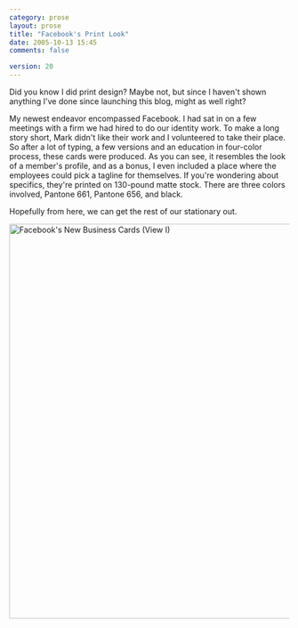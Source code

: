 ```yaml
---
category: prose
layout: prose
title: "Facebook's Print Look"
date: 2005-10-13 15:45
comments: false

version: 20
---
```


Did you know I did print design? Maybe not, but since I haven't shown anything I've done since launching this blog, might as well right?

My newest endeavor encompassed Facebook. I had sat in on a few meetings with a firm we had hired to do our identity work. To make a long story short, Mark didn't like their work and I volunteered to take their place. So after a lot of typing, a few versions and an education in four-color process, these cards were produced. As you can see, it resembles the look of a member's profile, and as a bonus, I even included a place where the employees could pick a tagline for themselves. If you're wondering about specifics, they're printed on 130-pound matte stock. There are three colors involved, Pantone 661, Pantone 656, and black.

Hopefully from here, we can get the rest of our stationary out.

[<img src="http://farm1.static.flickr.com/26/52276678_dce587c34f.jpg" width="710" height="710" alt="Facebook's New Business Cards (View I)" />][1]

[1]: http://www.flickr.com/photos/avalonstar/52276678/
